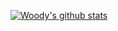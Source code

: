 [![Woody's github stats](https://github-readme-stats.vercel.app/api?username=swnakamura&theme=tokyonight)](https://github.com/anuraghazra/github-readme-stats)
